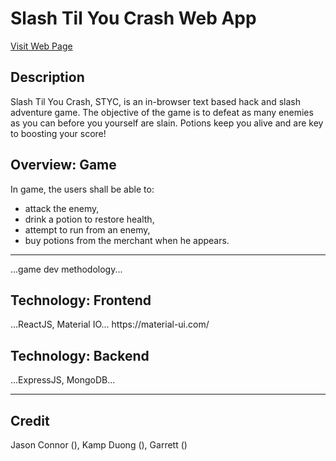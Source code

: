 # Slash Til You Crash Web App
<a href="https://styc.app">Visit Web Page</a>
<h2>Description</h2>
Slash Til You Crash, STYC, is an in-browser text based hack and slash adventure game. The objective of the game is to defeat as many enemies as you can before you yourself are slain. Potions keep you alive and are key to boosting your score!

<h2>Overview: Game</h2>
In game, the users shall be able to:
<ul>
  <li>attack the enemy,</li>
  <li>drink a potion to restore health,</li>
  <li>attempt to run from an enemy,</li>
  <li>buy potions from the merchant when he appears.</li>
</ul>
<hr />
...game dev methodology...

<h2>Technology: Frontend</h2>

<p>
...ReactJS, Material IO...
https://material-ui.com/
</p>

<h2>Technology: Backend</h2>

<p>
...ExpressJS, MongoDB...
</p>

<hr />
<h2>Credit</h2>
Jason Connor (),
Kamp Duong (),
Garrett ()